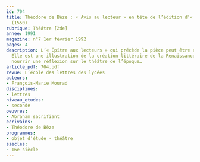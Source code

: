 ```yaml
---
id: 704
title: Théodore de Bèze : « Avis au lecteur » en tête de l’édition d’« Abraham sacrifiant »
  (1550)
rubrique: Théâtre [2de]
annee: 1991
magazine: n°7 1er février 1992
pages: 4
description: L’« Épître aux lecteurs » qui précède la pièce peut être étudiée séparément.
  Elle est une illustration de la création littéraire de la Renaissance et peut également
  nourrir une réflexion sur le théâtre de l’époque…
article_pdf: 704.pdf
revue: L’école des lettres des lycées
auteurs:
- François-Marie Mourad
disciplines:
- lettres
niveau_etudes:
- seconde
oeuvres:
- Abraham sacrifiant
ecrivains:
- Théodore de Bèze
programmes:
- objet d’étude - théâtre
siecles:
- 16e siècle
---
```

